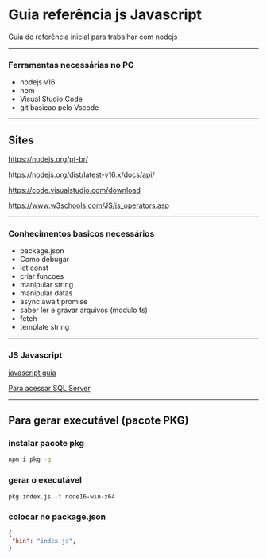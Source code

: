 # Guia referência js Javascript
Guia de referência inicial para trabalhar com nodejs


---
### Ferramentas necessárias no PC
* nodejs v16
* npm
* Visual Studio Code
* git basicao pelo Vscode

---
## Sites
https://nodejs.org/pt-br/

https://nodejs.org/dist/latest-v16.x/docs/api/

https://code.visualstudio.com/download

https://www.w3schools.com/JS/js_operators.asp

---
### Conhecimentos basicos necessários
* package.json
* Como debugar
* let const
* criar funcoes
* manipular string
* manipular datas
* async await promise
* saber ler e gravar arquivos (modulo fs)
* fetch
* template string
---
### JS Javascript
<a href="https://github.com/GeeksB15/guia-referencia-js/blob/main/js.md">javascript guia</a>

<a href="https://github.com/GeeksB15/guia-referencia-js/blob/main/mssql.md">Para acessar SQL Server</a>

---
## Para gerar executável (pacote PKG)

### instalar pacote pkg
```sh
npm i pkg -g
```
### gerar o executável
```sh
pkg index.js -t node16-win-x64 
```
### colocar no package.json
``` json
{
 "bin": "index.js",
}
```







